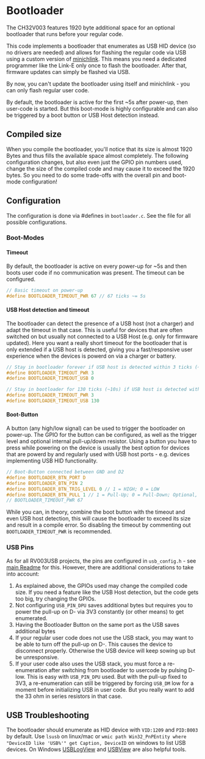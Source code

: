 # Bootloader

The CH32V003 features 1920 byte additional space for an optional bootloader that runs before your regular code.

This code implements a bootloader that enumerates as USB HID device (so no drivers are needed) and allows for flashing the regular code via USB using a custom version of [minichlink](https://github.com/cnlohr/ch32v003fun/tree/master/minichlink). This means you need a dedicated programmer like the Link-E only once to flash the bootloader. After that, firmware updates can simply be flashed via USB.

By now, you can't update the bootloader using itself and minichlink - you can only flash regular user code.

By default, the bootloader is active for the first ~5s after power-up, then user-code is started. But this boot-mode is highly configurable and can also be triggered by a boot button or USB Host detection instead.

## Compiled size
When you compile the bootloader, you'll notice that its size is almost 1920 Bytes and thus fills the available space almost completely. The following configuration changes, but also even just the GPIO pin numbers used, change the size of the compiled code and may cause it to exceed the 1920 bytes. So you need to do some trade-offs with the overall pin and boot-mode configuration!

## Configuration

The configuration is done via #defines in `bootloader.c`. See the file for all possible configurations.

### Boot-Modes

#### Timeout

By default, the bootloader is active on every power-up for ~5s and then boots user code if no communication was present. The timeout can be configured.

~~~c
// Basic timeout on power-up
#define BOOTLOADER_TIMEOUT_PWR 67 // 67 ticks ~= 5s
~~~

#### USB Host detection and timeout

The bootloader can detect the presence of a USB host (not a charger) and adapt the timeout in that case. This is useful for devices that are often switched on but usually not connected to a USB Host (e.g. only for firmware updated). Here you want a really short timeout for the bootloader that is only extended if a USB host is detected, giving you a fast/responsive user experience when the devices is powerd on via a charger or battery.

~~~c
// Stay in bootloader forever if USB host is detected within 3 ticks (~225ms) after power-up, otherwise boot user code
#define BOOTLOADER_TIMEOUT_PWR 3
#define BOOTLOADER_TIMEOUT_USB 0
~~~

~~~c
// Stay in bootloader for 130 ticks (~10s) if USB host is detected within 3 ticks (~225ms) after power-up, otherwise boot user code
#define BOOTLOADER_TIMEOUT_PWR 3
#define BOOTLOADER_TIMEOUT_USB 130
~~~

#### Boot-Button

A button (any high/low signal) can be used to trigger the bootloader on power-up. The GPIO for the button can be configured, as well as the trigger level and optional internal pull-up/down resistor.
Using a button you have to press while powering on the device is usually the best option for devices that are powerd by and regularly used with USB host ports - e.g. devices implementing USB HID functionality.

~~~c
// Boot-Button connected between GND and D2
#define BOOTLOADER_BTN_PORT D
#define BOOTLOADER_BTN_PIN 2
#define BOOTLOADER_BTN_TRIG_LEVEL 0 // 1 = HIGH; 0 = LOW
#define BOOTLOADER_BTN_PULL 1 // 1 = Pull-Up; 0 = Pull-Down; Optional, comment out for floating input
// BOOTLOADER_TIMEOUT_PWR 67
~~~

While you can, in theory, combine the boot button with the timeout and even USB host detection, this will cause the bootloader to exceed its size and result in a compile error. So disabling the timeout by commenting out `BOOTLOADER_TIMEOUT_PWR` is recommended.

### USB Pins
As for all RV003USB projects, the pins are configured in `usb_config.h` - see [main Readme](../) for this. However, there are additional considerations to take into account:

1. As explained above, the GPIOs used may change the compiled code size. If you need a feature like the USB Host detection, but the code gets too big, try changing the GPIOs.
2. Not configuring `USB_PIN_DPU` saves additional bytes but requires you to power the pull-up on D- via 3V3 constantly (or other means) to get enumerated.
3. Having the Bootloader Button on the same port as the USB saves additional bytes
4. If your regular user code does not use the USB stack, you may want to be able to turn off the pull-up on D-. This causes the device to disconnect properly. Otherwise the USB device will keep sowing up but be unresponsive.
5. If your user code also uses the USB stack, you must force a re-enumeration after switching from bootloader to usercode by pulsing D- low. This is easy with `USB_PIN_DPU` used. But with the pull-up fixed to 3V3, a re-enumeration can still be triggered by forcing `USB_DM` low for a moment before initializing USB in user code. But you really want to add the 33 ohm in series resistors in that case.

## USB Troubleshooting

The bootloader should enumerate as HID device with `VID:1209` and `PID:B003` by default. Use `lsusb` on linux/mac or `wmic path Win32_PnPEntity where "DeviceID like 'USB%'" get Caption, DeviceID` on windows to list USB devices. On Windows [USBLogView](https://www.nirsoft.net/utils/usb_log_view.html) and [USBView](https://learn.microsoft.com/windows-hardware/drivers/debugger/usbview) are also helpful tools.